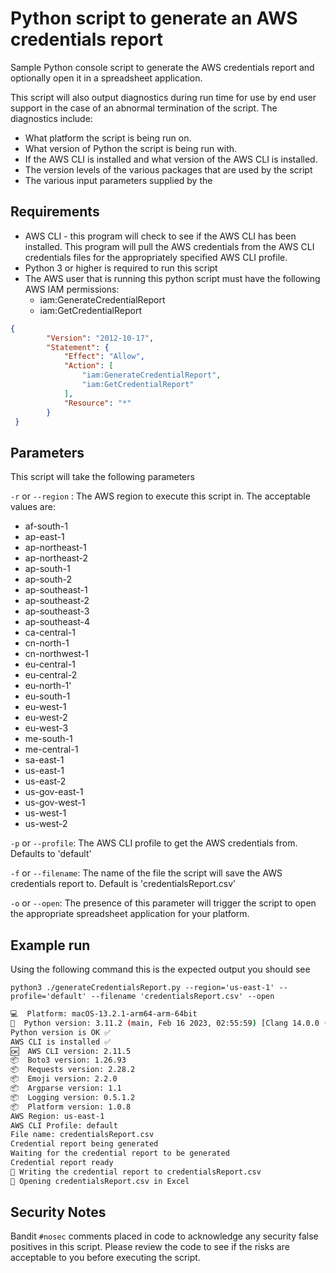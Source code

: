 # Python script to generate an AWS credentials report

Sample Python console script to generate the AWS credentials report and optionally open it in a spreadsheet application.

This script will also output diagnostics during run time for use by end user support in the case of an abnormal termination of the script. The diagnostics include:

- What platform the script is being run on.
- What version of Python the script is being run with.
- If the AWS CLI is installed and what version of the AWS CLI is installed.
- The version levels of the various packages that are used by the script
- The various input parameters supplied by the

## Requirements

- AWS CLI - this program will check to see if the AWS CLI has been installed. This program will pull the AWS credentials from the AWS CLI credentials files for the appropriately specified AWS CLI profile.
- Python 3 or higher is required to run this script
- The AWS user that is running this python script must have the following AWS IAM permissions:
  - iam:GenerateCredentialReport
  - iam:GetCredentialReport

```json
{
        "Version": "2012-10-17",
        "Statement": {
            "Effect": "Allow",
            "Action": [
                "iam:GenerateCredentialReport",
                "iam:GetCredentialReport"
            ],
            "Resource": "*"
        }
 }
```

## Parameters

This script will take the following parameters

`-r` or `--region` : The AWS region to execute this script in. The acceptable values are:

- af-south-1
- ap-east-1
- ap-northeast-1
- ap-northeast-2
- ap-south-1
- ap-south-2
- ap-southeast-1
- ap-southeast-2
- ap-southeast-3
- ap-southeast-4
- ca-central-1
- cn-north-1
- cn-northwest-1
- eu-central-1
- eu-central-2
- eu-north-1'
- eu-south-1
- eu-west-1
- eu-west-2
- eu-west-3
- me-south-1
- me-central-1
- sa-east-1
- us-east-1
- us-east-2
- us-gov-east-1
- us-gov-west-1
- us-west-1
- us-west-2

`-p` or `--profile`: The AWS CLI profile to get the AWS credentials from. Defaults to 'default'

`-f` or `--filename`: The name of the file the script will save the AWS credentials report to. Default is 'credentialsReport.csv'

`-o` or `--open`: The presence of this parameter will trigger the script to open the appropriate spreadsheet application for your platform.

## Example run

Using the following command this is the expected output you should see

`python3 ./generateCredentialsReport.py --region='us-east-1' --profile='default' --filename 'credentialsReport.csv' --open`

```sh
💻  Platform: macOS-13.2.1-arm64-arm-64bit
🐍  Python version: 3.11.2 (main, Feb 16 2023, 02:55:59) [Clang 14.0.0 (clang-1400.0.29.202)]
Python version is OK ✅
AWS CLI is installed ✅
🆗  AWS CLI version: 2.11.5
📦  Boto3 version: 1.26.93
📦  Requests version: 2.28.2
📦  Emoji version: 2.2.0
📦  Argparse version: 1.1
📦  Logging version: 0.5.1.2
📦  Platform version: 1.0.8
AWS Region: us-east-1
AWS CLI Profile: default
File name: credentialsReport.csv
Credential report being generated
Waiting for the credential report to be generated
Credential report ready
📂 Writing the credential report to credentialsReport.csv
📂 Opening credentialsReport.csv in Excel
```

## Security Notes

Bandit `#nosec` comments placed in code to acknowledge any security false positives in this script. Please review the code to see if the risks are acceptable to you before executing the script.

